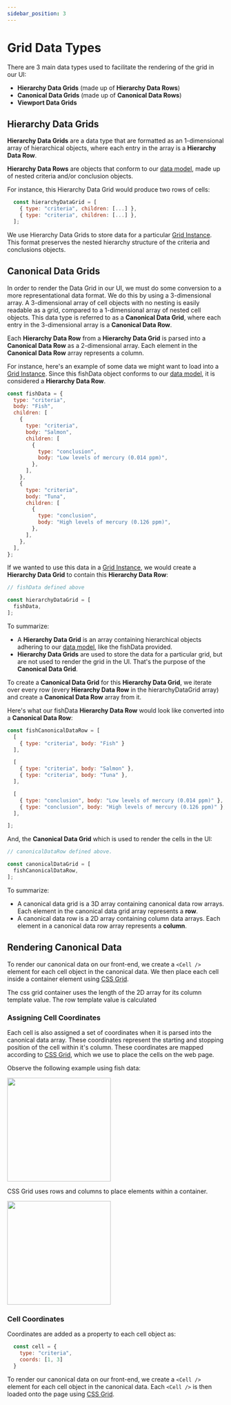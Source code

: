 ```yaml
---
sidebar_position: 3
---
```


# Grid Data Types
There are 3 main data types used to facilitate the rendering of the grid in our UI:

- **Hierarchy Data Grids** (made up of **Hierarchy Data Rows**)
- **Canonical Data Grids** (made up of **Canonical Data Rows**)
- **Viewport Data Grids**

## Hierarchy Data Grids

**Hierarchy Data Grids** are a data type that are formatted as an 1-dimensional array of hierarchical objects, where each entry in the array is a **Hierarchy Data Row**.

**Hierarchy Data Rows** are objects that conform to our [data model](./grid-data-model.md), made up of nested criteria and/or conclusion objects.

For instance, this Hierarchy Data Grid would produce two rows of cells:

```js
  const hierarchyDataGrid = [
    { type: "criteria", children: [...] },
    { type: "criteria", children: [...] },
  ];
```

We use Hierarchy Data Grids to store data for a particular [Grid Instance](./grid-instances.md). This format preserves the nested hierarchy structure of the criteria and conclusions objects.

## Canonical Data Grids

In order to render the Data Grid in our UI, we must do some conversion to a more representational data format. We do this by using a 3-dimensional array. A 3-dimensional array of cell objects with no nesting is easily readable as a grid, compared to a 1-dimensional array of nested cell objects. This data type is referred to as a **Canonical Data Grid**, where each entry in the 3-dimensional array is a **Canonical Data Row**.


Each **Hierarchy Data Row** from a **Hierarchy Data Grid** is parsed into a **Canonical Data Row** as a 2-dimensional array. Each element in the **Canonical Data Row** array represents a column.

For instance, here's an example of some data we might want to load into a [Grid Instance](./grid-instances.md). Since this fishData object conforms to our [data model](./grid-data-model.md), it is considered a **Hierarchy Data Row**.

```js
const fishData = {
  type: "criteria",
  body: "Fish",
  children: [
    {
      type: "criteria",
      body: "Salmon",
      children: [
        {
          type: "conclusion",
          body: "Low levels of mercury (0.014 ppm)",
        },
      ],
    },
    {
      type: "criteria",
      body: "Tuna",
      children: [
        {
          type: "conclusion",
          body: "High levels of mercury (0.126 ppm)",
        },
      ],
    },
  ],
};
```

If we wanted to use this data in a [Grid Instance](./grid-instances.md), we would create a **Hierarchy Data Grid** to contain this **Hierarchy Data Row**:

```js
// fishData defined above

const hierarchyDataGrid = [
  fishData,
];

```
To summarize:

- A **Hierarchy Data Grid** is an array containing hierarchical objects adhering to our [data model](./grid-data-model.md), like the fishData provided.
- **Hierarchy Data Grids** are used to store the data for a particular grid, but are not used to render the grid in the UI. That's the purpose of the **Canonical Data Grid**.

To create a **Canonical Data Grid** for this **Hierarchy Data Grid**, we iterate over every row (every **Hierarchy Data Row** in the hierarchyDataGrid array) and create a **Canonical Data Row** array from it.

Here's what our fishData **Hierarchy Data Row** would look like converted into a **Canonical Data Row**:

```js
const fishCanonicalDataRow = [
  [ 
    { type: "criteria", body: "Fish" } 
  ],

  [
    { type: "criteria", body: "Salmon" },
    { type: "criteria", body: "Tuna" },
  ],

  [
    { type: "conclusion", body: "Low levels of mercury (0.014 ppm)" },
    { type: "conclusion", body: "High levels of mercury (0.126 ppm)" },
  ],

];

```

And, the **Canonical Data Grid** which is used to render the cells in the UI:

```js
// canonicalDataRow defined above.

const canonicalDataGrid = [
  fishCanonicalDataRow,
];
```

To summarize:

- A canonical data grid is a 3D array containing canonical data row arrays. Each element in the canonical data grid array represents a **row**.
- A canonical data row is a 2D array containing column data arrays. Each element in a canonical data row array represents a **column**.


## Rendering Canonical Data

To render our canonical data on our front-end, we create a `<Cell />` element for each cell object in the canonical data. We then place each cell inside a container element using [CSS Grid](https://developer.mozilla.org/en-US/docs/Web/CSS/CSS_grid_layout).


The css grid container uses the length of the 2D array for its column template value. The row template value is calculated

### Assigning Cell Coordinates
Each cell is also assigned a set of coordinates when it is parsed into the canonical data array. These coordinates represent the starting and stopping position of the cell within it's column. These coordinates are mapped according to [CSS Grid](https://developer.mozilla.org/en-US/docs/Web/CSS/CSS_grid_layout), which we use to place the cells on the web page.

Observe the following example using fish data:

<img src="/img/fish-cell-example.png" width="auto" height="240"/>

CSS Grid uses rows and columns to place elements within a container.

<img src="/img/fish-cell-coordinate-diagram.png" width="auto" height="240" />


### Cell Coordinates
Coordinates are added as a property to each cell object as:

```js
  const cell = {
    type: "criteria",
    coords: [1, 3]
  }
```

To render our canonical data on our front-end, we create a `<Cell />` element for each cell object in the canonical data. Each `<Cell />` is then loaded onto the page using [CSS Grid](https://developer.mozilla.org/en-US/docs/Web/CSS/CSS_grid_layout).
